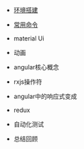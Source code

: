


* [环境搭建](docs/install.md)
* [常用命令](docs/commands.md)

* material Ui
* 动画
* angular核心概念
* rxjs操作符
* angular中的响应式变成
* redux
* 自动化测试
* 总结回顾

